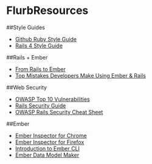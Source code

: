 # FlurbResources

##Style Guides
* [Github Ruby Style Guide](https://github.com/styleguide/ruby/)
* [Rails 4 Style Guide](https://github.com/bbatsov/rails-style-guide)

##Rails + Ember
* [From Rails to Ember](http://fromrailstoember.com/)
* [Top Mistakes Developers Make Using Ember & Rails](https://www.airpair.com/ember.js/posts/top-mistakes-ember-rails)

##Web Security
* [OWASP Top 10 Vulnerabilities]( https://www.owasp.org/index.php/Top_10_2013-Table_of_Contents)
* [Rails Security Guide]( http://guides.rubyonrails.org/security.html)
* [OWASP Rails Security Cheat Sheet](https://www.owasp.org/index.php/Ruby_on_Rails_Cheatsheet)

##Ember
* [Ember Inspector for Chrome](https://chrome.google.com/webstore/detail/ember-inspector/bmdblncegkenkacieihfhpjfppoconhi?hl=en)
* [Ember Inspector for Firefox](https://addons.mozilla.org/en-US/firefox/addon/ember-inspector/)
* [Introduction to Ember CLI](http://andycrum.com/2015/03/21/an-introduction-to-ember-cli/)
* [Ember Data Model Maker](http://andycrum.github.io/ember-data-model-maker/)
